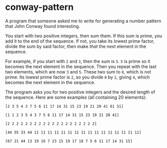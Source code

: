 # conway-pattern
A program that someone asked me to write for generating a number pattern that John Conway found interesting.

You start with two positive integers, then sum them. If this sum is prime, you add it to the end of the sequence. If not, you take its lowest prime factor, divide the sum by said factor, then make *that* the next element in the sequence.

For example, if you start with `2` and `3`, then the sum is `5`. `5` is prime so it becomes the next element in the sequence. Then you repeat with the last two elements, which are now `3` and `5`. These two sum to `8`, which is not prime. Its lowest prime factor is `2`, so you divide `8` by `2`, giving `4`, which becomes the next element in the sequence.

The program asks you for two positive integers and the desired length of the sequence. Here are some examples (all containing 20 elements):

`[2 3 5 4 3 7 5 6 11 17 14 31 15 23 19 21 20 41 61 51]`

`[1 1 2 3 5 4 3 7 5 6 11 17 14 31 15 23 19 21 20 41]`

`[2 2 2 2 2 2 2 2 2 2 2 2 2 2 2 2 2 2 2 2]`

`[44 55 33 44 11 11 11 11 11 11 11 11 11 11 11 11 11 11 11 11]`

`[67 21 44 13 19 16 7 23 15 19 17 18 7 5 6 11 17 14 31 15]`
